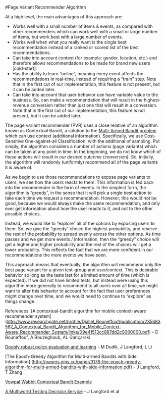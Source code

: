 #Page Variant Recommender Algorithm
                   
At a high level, the main advantages of this approach are:
* Works well with a small number of items & events, as compared with other recommenders which can work well with a small or large number of items, but work best with a large number of events.    
* Works well when what you really want is the single best recommendation instead     of a ranked or scored list of the best recommendations.
* Can take into  account context (for example: gender, location, etc.) and therefore     allows recommendations to be made for brand new users [cold-start].
* Has the ability to learn “online”, meaning every event affects the recommendations in real-time, instead of requiring a “train” step. Note that in the first cut of our implementation, this feature is not present, but it can be added later.
* Can take into account that user behavior can have variable value to the business.     So, can make a recommendation that will result in the highest-revenue conversion rather than just one that will result in a conversion. Note that in the first cut of our implementation, this feature is not present, but it can be added later.

The page variant recommender (PVR) uses a close relative of an algorithm known as Contextual Bandit, a solution to the [Multi-Armed Bandit problem](https://en.wikipedia.org/wiki/Multi-armed_bandit) which can use context (additional information). 
Specifically, we use Cost-Sensitive One-against-all Classification, with the additional of sampling. 
Put simply, the algorithm considers a number of actions (page variants) which can be taken at any point in time. In the beginning, we do not know which of these actions will result in our desired outcome (conversion). 
So, initially, the algorithm will randomly (uniformly) recommend all of the page variants it is aware of.

As we begin to use those recommendations to expose page variants to users, we see how the users reacts to them. This information is fed back into the recommender in the form of events. In the simplest form, the algorithm is “greedy”, in the sense that it will pick a single best action to take each time we request a recommendation. However, this would not be good, because we would always make the same recommendation, and only ever get information about how the user reacts to it, and not to the other possible choices.

Instead, we would like to “explore” all of the options by exposing users to them. So, we give the “greedy” choice the highest probability, and reserve the rest of the probability to spread evenly across the other options. As time passes and we get more events / information, then the “greedy” choice will get a higher and higher probability and the rest of the choices will get a lower probability. This reflects the fact that we are more confident in our recommendations the more events we have seen.

This approach means that eventually, the algorithm will recommend only the best page variant for a given test-group and user/context. This is desirable behavior so long as the tests last for a limited amount of time (which is expected). If we did not have limited tests, but instead were using this algorithm more generally to recommend to all users over all time, we might want to alter this behavior to account for the fact that user preferences might change over time, and we would need to continue to “explore” as things change.

References:
[A contextual-bandit algorithm for mobile context-aware recommender system] (http://www.researchgate.net/profile/Djallel_Bouneffouf/publication/235683567_A_Contextual_Bandit_Algorithm_for_Mobile_Context-Aware_Recommender_System/links/09e41513cc887dd2c9000000.pdf) - D Bouneffouf, A Bouzeghoub, AL Gançarski

[Doubly robust policy evaluation and learning](http://arxiv.org/pdf/1103.4601) - M Dudík, J Langford, L Li

[The Epoch-Greedy Algorithm for Multi-armed Bandits with Side Information] (http://papers.nips.cc/paper/3178-the-epoch-greedy-algorithm-for-multi-armed-bandits-with-side-information.pdf) - J Langford, T Zhang

[Vowpal Wabbit Contextual Bandit Example](https://github.com/JohnLangford/vowpal_wabbit/wiki/Contextual-Bandit-Example)

[A Multiworld Testing Decision Service](https://arxiv.org/pdf/1606.03966v1.pdf) - J Langford et al
